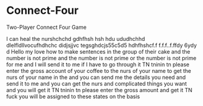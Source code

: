 # Connect-Four
Two-Player Connect Four Game


I can heal the nurshchchd
gdhfhsh hsh hdu ududhchhd
dlelfldllvocufhdhchc
didjsjjvc
tegsghdcjs55c5d5
hdhfhshcf.f
f.f.f..f.ffdy 6ydy d Hello my love how to make sentences in the group of their cake and the number is not prime and the number is not prime or the number is not prime for me and I will send it to me if I have to go through it TN tninin tn please enter the gross account of your coffee to the nurs of your name to get the nurs of your name in the  and you can send me the details you need and send it to me and you can get the nurs and complicated things you want and you will get it TN tninin tn please enter the gross amount and get it TN fuck you will be assigned to these states on the basis 